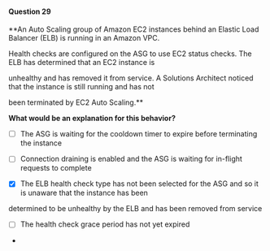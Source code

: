 #### Question  29


**An Auto Scaling group of Amazon EC2 instances behind an Elastic Load Balancer (ELB) is running in an Amazon VPC.

Health checks are configured on the ASG to use EC2 status checks. The ELB has determined that an EC2 instance is

unhealthy and has removed it from service. A Solutions Architect noticed that the instance is still running and has not

been terminated by EC2 Auto Scaling.**


**What would be an explanation for this behavior?**


- [ ] The ASG is waiting for the cooldown timer to expire before terminating the instance


- [ ] Connection draining is enabled and the ASG is waiting for in-flight requests to complete


- [x] The ELB health check type has not been selected for the ASG and so it is unaware that the instance has been

determined to be unhealthy by the ELB and has been removed from service


- [ ] The health check grace period has not yet expired


*